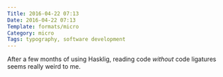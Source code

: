 ```yaml
---
Title: 2016-04-22 07:13
Date: 2016-04-22 07:13
Template: formats/micro
Category: micro
Tags: typography, software development
---
```


After a few months of using Hasklig, reading code *without* code ligatures seems really weird to me.
